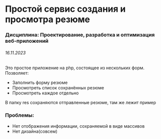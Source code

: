 # Простой сервис создания и просмотра резюме
### Дисциплина: Проектирование, разработка  и оптимизация веб-приложений
###### 16.11.2023

Это простое приложение на php, состоящее из нескольких форм. Позволяет:
- Заполнить форму резюме
- Просмотреть список сохранённых резюме
- Просмотреть каждое отдельно

В папку res сохраняются отправленные резюме, там же лежит пример

### Проблемы:
- Нет отображения информации, сохраняемой в виде массивов
- Нет дизайна(совсем)